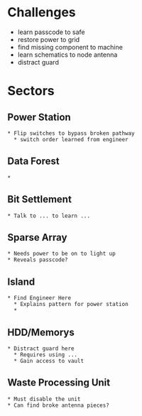 # Challenges
  * learn passcode to safe
  * restore power to grid
  * find missing component to machine
  * learn schematics to node antenna
  * distract guard

# Sectors

## Power Station
    * Flip switches to bypass broken pathway
      * switch order learned from engineer

## Data Forest
    *

## Bit Settlement
    * Talk to ... to learn ...

## Sparse Array
    * Needs power to be on to light up
    * Reveals passcode?

## Island
    * Find Engineer Here
      * Explains pattern for power station
      *

## HDD/Memorys

    * Distract guard here
      * Requires using ...
      * Gain access to vault

## Waste Processing Unit
    * Must disable the unit
    * Can find broke antenna pieces?
